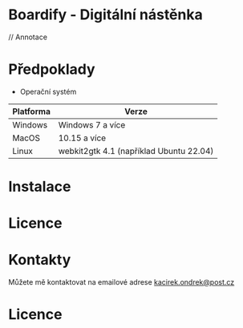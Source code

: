 # Boardify - Digitální nástěnka
// Annotace

# Předpoklady
- Operační systém

|Platforma|Verze                                    |
|---------|-----------------------------------------|
|Windows  | Windows 7 a více                        |
|MacOS    | 10.15 a více                            |
|Linux    | webkit2gtk 4.1 (například Ubuntu 22.04) |

# Instalace


# Licence

# Kontakty
Můžete mě kontaktovat na emailové adrese kacirek.ondrek@post.cz

# Licence